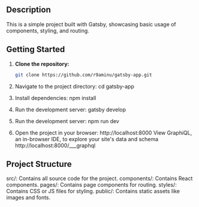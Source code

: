 ## Description
This is a simple project built with Gatsby, showcasing basic usage of components, styling, and routing.

## Getting Started
1. **Clone the repository:**
   ```bash
   git clone https://github.com/r9aminu/gatsby-app.git

1. Navigate to the project directory:
cd gatsby-app

2. Install dependencies:
npm install

3. Run the development server:
gatsby develop

4. Run the development server:
npm run dev

5. Open the project in your browser:
http://localhost:8000
View GraphiQL, an in-browser IDE, to explore your site's data and schema
http://localhost:8000/___graphql

## Project Structure
src/: Contains all source code for the project.
components/: Contains React components.
pages/: Contains page components for routing.
styles/: Contains CSS or JS files for styling.
public/: Contains static assets like images and fonts.




